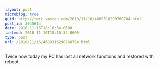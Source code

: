 ```yaml
---
layout: post
microblog: true
guid: http://twit.vmstan.com/2010/11/16/4689316290760704.html
post_id: 3045614
date: 2010-11-16T18:16:34-0600
lastmod: 2010-11-16T18:16:34-0600
type: post
url: /2010/11/16/4689316290760704.html
---
```

Twice now today my PC has lost all network functions and restored with reboot.
